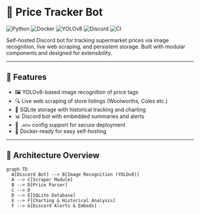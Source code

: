 # 🛒 Price Tracker Bot

![Python](https://img.shields.io/badge/python-3.10%2B-blue.svg)
![Docker](https://img.shields.io/badge/docker-ready-blue)
![YOLOv8](https://img.shields.io/badge/image--recognition-YOLOv8-green)
![Discord](https://img.shields.io/badge/integration-Discord-5865F2?logo=discord&logoColor=white)
![CI](https://img.shields.io/github/actions/workflow/status/WSLAB3D/Price-tracker-bot/ci.yml?label=CI)

Self-hosted Discord bot for tracking supermarket prices via image recognition, live web scraping, and persistent storage. Built with modular components and designed for extensibility.

---

## 🚀 Features

- 🖼️ YOLOv8-based image recognition of price tags
- 🔍 Live web scraping of store listings (Woolworths, Coles etc.)
- 💾 SQLite storage with historical tracking and charting
- 📊 Discord bot with embedded summaries and alerts
- 🔐 `.env` config support for secure deployment
- 🐳 Docker-ready for easy self-hosting

---

## 🧱 Architecture Overview

```mermaid
graph TD
  A[Discord Bot] --> B[Image Recognition (YOLOv8)]
  A --> C[Scraper Module]
  B --> D[Price Parser]
  C --> D
  D --> E[SQLite Database]
  E --> F[Charting & Historical Analysis]
  F --> G[Discord Alerts & Embeds]